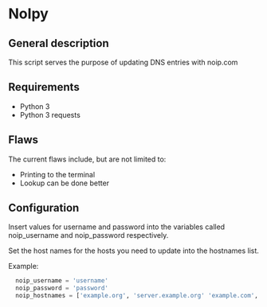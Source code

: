 # NoIpy

## General description
This script serves the purpose of updating DNS entries with noip.com

## Requirements

- Python 3
- Python 3 requests

## Flaws
The current flaws include, but are not limited to:

- Printing to the terminal
- Lookup can be done better

## Configuration
Insert values for username and password into the variables called noip_username and noip_password respectively. 

Set the host names for the hosts you need to update into the hostnames list.

Example:
```python
  noip_username = 'username'
  noip_password = 'password'
  noip_hostnames = ['example.org', 'server.example.org' 'example.com', 'example.net']
```
